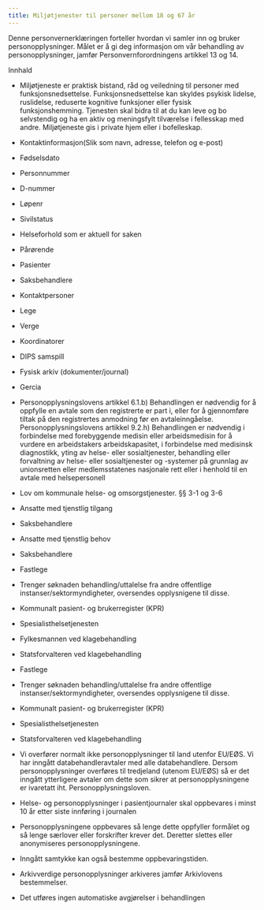 ```yaml
---
title: Miljøtjenester til personer mellom 18 og 67 år
---
```



  

Denne personvernerklæringen forteller hvordan vi samler inn og bruker personopplysninger. Målet er å gi deg informasjon om vår behandling av personopplysninger, jamfør Personvernforordningens artikkel 13 og 14.

  

Innhald

*   Miljøtjeneste er praktisk bistand, råd og veiledning til personer med funksjonsnedsettelse. Funksjonsnedsettelse kan skyldes psykisk lidelse, ruslidelse, reduserte kognitive funksjoner eller fysisk funksjonshemming. Tjenesten skal bidra til at du kan leve og bo selvstendig og ha en aktiv og meningsfylt tilværelse i fellesskap med andre. Miljøtjeneste gis i private hjem eller i bofelleskap.  
    
*   Kontaktinformasjon(Slik som navn, adresse, telefon og e-post)  
    
*   Fødselsdato  
    
*   Personnummer  
    
*   D-nummer  
    
*   Løpenr  
    
*   Sivilstatus  
    
*   Helseforhold som er aktuell for saken  
    
*   Pårørende  
    
*   Pasienter  
    
*   Saksbehandlere  
    
*   Kontaktpersoner  
    
*   Lege  
    
*   Verge  
    
*   Koordinatorer  
    
*   DIPS samspill  
    
*   Fysisk arkiv (dokumenter/journal)  
    
*   Gercia  
    
*   Personopplysningslovens artikkel 6.1.b) Behandlingen er nødvendig for å oppfylle en avtale som den registrerte er part i, eller for å gjennomføre tiltak på den registrertes anmodning før en avtaleinngåelse. Personopplysningslovens artikkel 9.2.h) Behandlingen er nødvendig i forbindelse med forebyggende medisin eller arbeidsmedisin for å vurdere en arbeidstakers arbeidskapasitet, i forbindelse med medisinsk diagnostikk, yting av helse- eller sosialtjenester, behandling eller forvaltning av helse- eller sosialtjenester og -systemer på grunnlag av unionsretten eller medlemsstatenes nasjonale rett eller i henhold til en avtale med helsepersonell  
    
*   Lov om kommunale helse- og omsorgstjenester. §§ 3-1 og 3-6  
    
*   Ansatte med tjenstlig tilgang  
    
*   Saksbehandlere  
    
*   Ansatte med tjenstlig behov  
    
*   Saksbehandlere  
    
*   Fastlege  
    
*   Trenger søknaden behandling/uttalelse fra andre offentlige instanser/sektormyndigheter, oversendes opplysnigene til disse.  
    
*   Kommunalt pasient- og brukerregister (KPR)  
    
*   Spesialisthelsetjenesten  
    
*   Fylkesmannen ved klagebehandling  
    
*   Statsforvalteren ved klagebehandling  
    
*   Fastlege  
    
*   Trenger søknaden behandling/uttalelse fra andre offentlige instanser/sektormyndigheter, oversendes opplysnigene til disse.  
    
*   Kommunalt pasient- og brukerregister (KPR)  
    
*   Spesialisthelsetjenesten  
    
*   Statsforvalteren ved klagebehandling  
    
*   Vi overfører normalt ikke personopplysninger til land utenfor EU/EØS. Vi har inngått databehandleravtaler med alle databehandlere. Dersom personopplysninger overføres til tredjeland (utenom EU/EØS) så er det inngått ytterligere avtaler om dette som sikrer at personopplysningene er ivaretatt iht. Personopplysningsloven.  
    
*   Helse- og personopplysninger i pasientjournaler skal oppbevares i minst 10 år etter siste innføring i journalen  
    
*   Personopplysningene oppbevares så lenge dette oppfyller formålet og så lenge særlover eller forskrifter krever det. Deretter slettes eller anonymiseres personopplysningene.  
    
*   Inngått samtykke kan også bestemme oppbevaringstiden.  
    
*   Arkivverdige personopplysninger arkiveres jamfør Arkivlovens bestemmelser.  
    
*   Det utføres ingen automatiske avgjørelser i behandlingen